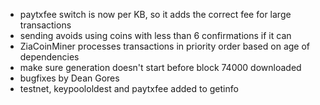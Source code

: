 * paytxfee switch is now per KB, so it adds the correct fee for large transactions
* sending avoids using coins with less than 6 confirmations if it can
* ZiaCoinMiner processes transactions in priority order based on age of dependencies
* make sure generation doesn't start before block 74000 downloaded
* bugfixes by Dean Gores
* testnet, keypoololdest and paytxfee added to getinfo
